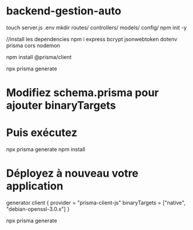 # backend-gestion-auto

touch server.js .env
mkdir routes/ controllers/ models/ config/
npm init -y

//install les dependencies
npm i express bcrypt jsonwebtoken dotenv prisma cors nodemon

npm install @prisma/client

npx prisma generate

# Modifiez schema.prisma pour ajouter binaryTargets
# Puis exécutez
npx prisma generate
npm install
# Déployez à nouveau votre application

generator client {
  provider      = "prisma-client-js"
  binaryTargets = ["native", "debian-openssl-3.0.x"]
}

npx prisma generate




